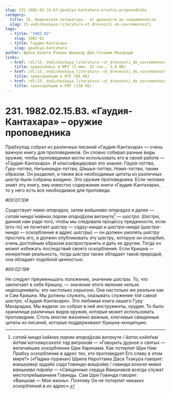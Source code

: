 ```yaml
---
slug: 231-1982-02-15-b3-gaudiya-kantahara-oruzhie-propovednika
category:
  title: 15. Ведическая литература - от древности до современности
  slug: 15-vedicheskaya-literatura-ot-drevnosti-do-sovremennosti
tags:
  - title: "1982.02"
    slug: 1982-02
  - title: Гаудия-Кантахара
    slug: gaudiya-kantahara
author: Шрила Бхакти Ракшак Шридхар Дев-Госвами Махарадж
links:
  - href: /dl/15._Vedicheskaya_literatura--ot_drevnosti_do_sovremennosti/231_1982.02.15.B3_SridharMj_Gaudija-Kantahara--oruzhie_propovednika.mp3
    title: аудиозапись в MP3 (3 мин. 25 сек., 3,8 МБ)
  - href: /dl/15._Vedicheskaya_literatura--ot_drevnosti_do_sovremennosti/231_1982.02.15.B3_SridharMj_Gaudija-Kantahara--oruzhie_propovednika.rtf
    title: транскрипцию в RTF (65 КБ)
  - href: /dl/15._Vedicheskaya_literatura--ot_drevnosti_do_sovremennosti/231_1982.02.15.B3_SridharMj_Gaudija-Kantahara--oruzhie_propovednika.pdf
    title: транскрипцию в PDF (138 КБ)
---
```


# 231. 1982.02.15.B3. «Гаудия-Кантахара» – оружие проповедника

Прабхупад собрал из различных писаний «Гаудия-Кантахара» — очень важную книгу для проповедников. Он словно собирал разные виды оружия, чтобы проповедники могли использовать его в своей работе — «Гаудия-Кантахара». И классифицировал это знание: *Гаура-таттва*, *Гуру-таттва*, *Нитьянанда-таттва*, *Шишья-таттва*, *Нама-таттва*, таким образом. Он разделил, и также все необходимые цитаты из различных *шастр* были собраны воедино. Это оружие проповедника. Если человек знает эту книгу, ему известно содержание книги «Гаудия-Кантахара», то у него есть все необходимое для проповеди.

*#00:01:10#*

Существует *нама-апарадха*, затем *вайшнава-апарадха* и далее — *сата̄м̇ нинда̄ на̄мнах̣ парам апара̄дхам̇ витануте*[^_ftn1] — *шастра*. *Шастра*, данная нам ради того, чтобы мы следовали процессу преданности, если [кто-то] не почитает *шастру* — *садху-нинда* и *шастра-нинда* (*шастра-нинда* — оскорбление в адрес *шастры*) — он должен умолять *шастру* простить его, и должен опубликовать эту *шастру*, которую он оскорбил, очень достойным образом распространить и дать ее другим. Тогда он может избежать последствий своего оскорбления. Если Кришна — конкретная реальность, тогда *шастра* также обладает такой природой, она обладает подобной ценностью.

*#00:02:19#*

Не следует преуменьшать положение, значение *шастры*. То, что заключает в себя Кришну, — значение этого явления нельзя недооценивать: это настолько серьезно. Она настолько же реальна как и Сам Кришна. Мы должны служить, оказывать служение той самой *шастре*, «Гаудия-Кантахаре». Это любимая книга нашего Гуру Махараджа. Мы видели: он собрал в ней инструменты, орудия. То было хранилище различных видов оружия, которые может использовать проповедник. Столь многие жизненно важные, ключевые священные цитаты из писаний, которые поддерживают Кришна-концепцию.



[^_ftn1]: *сата̄м̇ нинда̄ на̄мнах̣ парам апара̄дхам̇ витануте / йатах̣ кхйа̄тим̇ йа̄там̇ катхамусахате тад виграха̄м* — «Говорить дурное о святых — величайшее оскорбление Шри Харинама. Как потерпит Шри Нам Прабху оскорбление в адрес тех, кто проповедует Его славу в этом мире?» («Падма-пурана») Шрила Нароттама Даса Тхакура говорит: *ваиш̣н̣авер хр̣дайе сада̄ говинда-ваш́ра̄ма / говинда кохена-мама ваиш̣н̣ава пара̄н̣а* — «Священные сердца Ваишнавов всегда служат местопребыванием Говинды. Сам Шри Говинда говорит: «Ваишнав — Моя жизнь». Поэтому Он не потерпит никаких оскорблений в их адрес».

